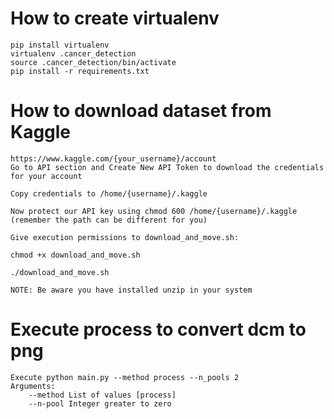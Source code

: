 # How to create virtualenv

```
pip install virtualenv
virtualenv .cancer_detection
source .cancer_detection/bin/activate
pip install -r requirements.txt 
```

# How to download dataset from Kaggle

```
https://www.kaggle.com/{your_username}/account
Go to API section and Create New API Token to download the credentials for your account

Copy credentials to /home/{username}/.kaggle

Now protect our API key using chmod 600 /home/{username}/.kaggle (remember the path can be different for you)

Give execution permissions to download_and_move.sh:

chmod +x download_and_move.sh

./download_and_move.sh

NOTE: Be aware you have installed unzip in your system
```

# Execute process to convert dcm to png

```
Execute python main.py --method process --n_pools 2
Arguments:
    --method List of values [process]
    --n-pool Integer greater to zero
```